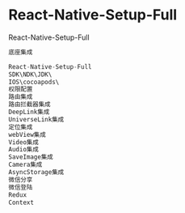 # React-Native-Setup-Full
React-Native-Setup-Full


```js
底座集成
```

```js
React-Native-Setup-Full
SDK\NDK\JDK\
IOS\cocoapods\
权限配置
路由集成
路由拦截器集成
DeepLink集成
UniverseLink集成
定位集成
webView集成
Video集成
Audio集成
SaveImage集成
Camera集成
AsyncStorage集成
微信分享
微信登陆
Redux
Context
```

